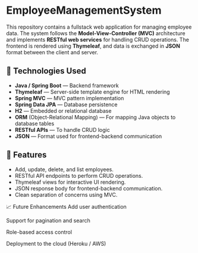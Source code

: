 # EmployeeManagementSystem

This repository contains a fullstack web application for managing employee data. The system follows the **Model-View-Controller (MVC)** architecture and implements **RESTful web services** for handling CRUD operations. The frontend is rendered using **Thymeleaf**, and data is exchanged in **JSON** format between the client and server.

## 🧱 Technologies Used

- **Java / Spring Boot** — Backend framework
- **Thymeleaf** — Server-side template engine for HTML rendering
- **Spring MVC** — MVC pattern implementation
- **Spring Data JPA** — Database persistence
- **H2** — Embedded or relational database
- **ORM** (Object-Relational Mapping) — For mapping Java objects to database tables
- **RESTful APIs** — To handle CRUD logic
- **JSON** — Format used for frontend-backend communication

## 📌 Features

- Add, update, delete, and list employees.
- RESTful API endpoints to perform CRUD operations.
- Thymeleaf views for interactive UI rendering.
- JSON response body for frontend-backend communication.
- Clean separation of concerns using MVC.


📈 Future Enhancements
Add user authentication

Support for pagination and search

Role-based access control

Deployment to the cloud (Heroku / AWS)

